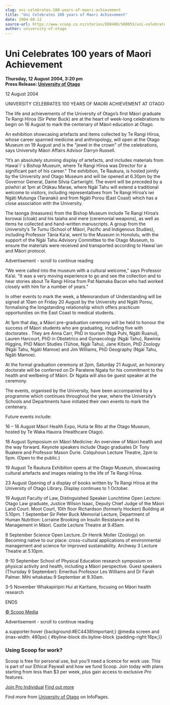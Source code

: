 ```yaml
---
slug: uni-celebrates-100-years-of-maori-achievement
title: "Uni Celebrates 100 years of Maori Achievement"
date: 2004-08-12
source-url: https://www.scoop.co.nz/stories/ED0408/S00055/uni-celebrates-100-years-of-maori-achievement.htm
author: university-of-otago
---
```

Uni Celebrates 100 years of Maori Achievement
=============================================

**Thursday, 12 August 2004, 3:20 pm**  
**Press Release: [University of Otago](https://info.scoop.co.nz/University_of_Otago)**

12 August 2004

UNIVERSITY CELEBRATES 100 YEARS OF MAORI ACHIEVEMENT AT OTAGO

The life and achievements of the University of Otago’s first Mäori graduate Te Rangi Hïroa (Sir Peter Buck) are at the heart of week-long celebrations to begin on 16 August to mark the centenary of Mäori education at Otago.

An exhibition showcasing artefacts and items collected by Te Rangi Hïroa, whose career spanned medicine and anthropology, will open at the Otago Museum on 19 August and is the "jewel in the crown" of the celebrations, says University Mäori Affairs Advisor Darryn Russell.

"It’s an absolutely stunning display of artefacts, and includes materials from Hawai\`i’ s Bishop Museum, where Te Rangi Hïroa was Director for a significant part of his career." The exhibition, Te Raukura, is hosted jointly by the University and Otago Museum and will be opened at 6.30pm by the Governor General, Dame Silvia Cartwright. The event will be preceded by a pöwhiri at 1pm at Otäkau Marae, where Ngäi Tahu will extend a traditional welcome to visitors, including representatives from Te Rangi Hïroa’s iwi Ngäti Mutunga (Taranaki) and from Ngäti Porou (East Coast) which has a close association with the University.

The taonga (treasures) from the Bishop Museum include Te Rangi Hïroa’s korowai (cloak) and his taiaha and mere (ceremonial weapons), as well as items he collected and hand-written manuscripts. A group from the University’s Te Tumu (School of Mäori, Pacific and Indigenous Studies), including Professor Tänia Ka’ai, went to the Museum in Honolulu, with the support of the Ngäi Tahu Advisory Committee to the Otago Museum, to ensure the materials were received and transported according to Hawai\`ian and Mäori protocol.

Advertisement - scroll to continue reading





"We were called into the museum with a cultural welcome," says Professor Ka’ai. "It was a very moving experience to go and see the collection and to hear stories about Te Rangi Hïroa from Pat Namaka Bacon who had worked closely with him for a number of years."

In other events to mark the week, a Memorandum of Understanding will be signed at 10am on Friday 20 August by the University and Ngäti Porou, formalising the longstanding relationship which offers practicum opportunities on the East Coast to medical students.

At 1pm that day, a Mäori pre-graduation ceremony will be held to honour the success of Mäori students who are graduating, including five with doctorates . They are Anna Carr, PhD in tourism (Ngä Puhi, Ngäti Ruanui), Lauren Harcourt, PhD in Obstetrics and Gynaecology (Ngäi Tahu), Rawinia Higgins, PhD Mäori Studies (Tühoe, Ngäi Tahu), Jane Kitson, PhD Zoology (Ngäi Tahu, Ngäti Mamoe) and Jim Williams, PhD Geography (Ngäi Tahu, Ngäti Mamoe).

At the formal graduation ceremony at 2pm, Saturday 21 August, an honorary doctorate will be conferred on Dr Paratene Ngata for his commitment to the health and wellbeing of Mäori. Dr Ngata will also be guest speaker at the ceremony.

The events, organised by the University, have been accompanied by a programme which continues throughout the year, where the University’s Schools and Departments have initiated their own events to mark the centenary.

Future events include:

16 – 18 August Mäori Health Expo, Hutia te Rito at the Otago Museum, hosted by Te Waka Hauora (Healthcare Otago).

18 August Symposium on Mäori Medicine: An overview of Mäori health and the way forward. Keynote speakers include Otago graduates Dr Tony Ruakere and Professor Mason Durie. Colquhoun Lecture Theatre, 2pm to 5pm. (Open to the public.)

19 August Te Raukura Exhibition opens at the Otago Museum, showcasing cultural artefacts and images relating to the life of Te Rangi Hïroa.

23 August Opening of a display of books written by Te Rangi Hïroa at the University of Otago Library. Display continues to 1 October.

19 August Faculty of Law, Distinguished Speaker Lunchtime Open Lecture: Otago Law graduate, Justice Wilson Isaac, Deputy Chief Judge of the Mäori Land Court. Moot Court, 10th floor Richardson (formerly Hocken) Building at 5.10pm. 1 September Sir Peter Buck Memorial Lecture, Department of Human Nutrition: Lorraine Brooking on Insulin Resistance and its Management in Mäori. Castle Lecture Theatre at 9.45am.

8 September Science Open Lecture..Dr Henrik Moller (Zoology) on Becoming native to our place: cross-cultural applications of environmental management and science for improved sustainability. Archway 3 Lecture Theatre at 5.10pm.

9-10 September School of Physical Education research symposium on physical activity and health, including a Mäori perspective. Guest speakers (Thursday 9 September): Emeritus Professor Les Williams and Dr Farah Palmer. Mihi whakatau 9 September at 9.30am.

3-5 November Whakapiripiri Hui at Karitane, focusing on Mäori health research

ENDS

  

[© Scoop Media](http://www.scoop.co.nz/about/terms.html)  

Advertisement - scroll to continue reading



a.supporter:hover {background:#EC4438!important;} @media screen and (max-width: 480px) { #byline-block div.byline-block {padding-right:16px;}}

### Using Scoop for work?

Scoop is free for personal use, but you’ll need a licence for work use. This is part of our Ethical Paywall and how we fund Scoop. Join today with plans starting from less than $3 per week, plus gain access to exclusive _Pro_ features.  
  
[Join Pro Individual](https://pro.scoop.co.nz/Individual/?from=ProIn24) [Find out more](https://pro.scoop.co.nz/using-scoop-for-work/?from=ProIn24)

Find more from [University of Otago](https://info.scoop.co.nz/University_of_Otago) on InfoPages.